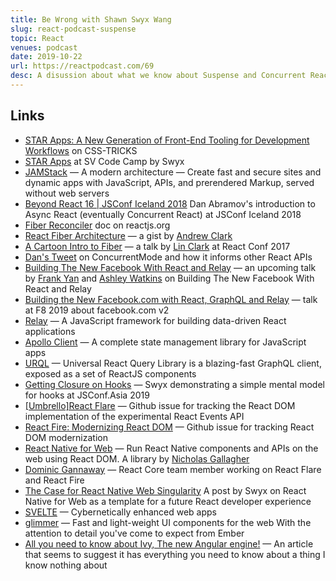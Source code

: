 ```yaml
---
title: Be Wrong with Shawn Swyx Wang
slug: react-podcast-suspense
topic: React
venues: podcast
date: 2019-10-22
url: https://reactpodcast.com/69
desc: A disussion about what we know about Suspense and Concurrent React, before it is released
---
```



## Links

*   [STAR Apps: A New Generation of Front-End Tooling for Development Workflows](https://css-tricks.com/star-apps-a-new-generation-of-front-end-tooling-for-development-workflows/) on CSS-TRICKS
*   [STAR Apps](https://www.swyx.io/speaking/star-apps-svcodecamp/) at SV Code Camp by Swyx
*   [JAMStack](https://jamstack.org) — A modern architecture — Create fast and secure sites and dynamic apps with JavaScript, APIs, and prerendered Markup, served without web servers
*   [Beyond React 16 | JSConf Iceland 2018](https://www.youtube.com/watch?v=nLF0n9SACd4) Dan Abramov's introduction to Async React (eventually Concurrent React) at JSConf Iceland 2018
*   [Fiber Reconciler](https://reactjs.org/docs/codebase-overview.html#fiber-reconciler) doc on reactjs.org
*   [React Fiber Architecture](https://github.com/acdlite/react-fiber-architecture) — a gist by [Andrew Clark](https://twitter.com/dan_abramov)
*   [A Cartoon Intro to Fiber](https://www.youtube.com/watch?time_continue=3&v=ZCuYPiUIONs) — a talk by [Lin Clark](https://twitter.com/linclark?lang=en) at React Conf 2017
*   [Dan's Tweet](https://twitter.com/dan_abramov/status/1184987041676845056) on ConcurrentMode and how it informs other React APIs
*   [Building The New Facebook With React and Relay](https://conf.reactjs.org/event.html?frank) — an upcoming talk by [Frank Yan](https://twitter.com/frankyan) and [Ashley Watkins](https://twitter.com/catchingash) on Building The New Facebook With React and Relay
*   [Building the New Facebook.com with React, GraphQL and Relay](https://www.youtube.com/watch?v=WxPtYJRjLL0) — talk at F8 2019 about facebook.com v2
*   [Relay](https://relay.dev) — A JavaScript framework for building data-driven React applications
*   [Apollo Client](https://www.apollographql.com/docs/react/) — A complete state management library for JavaScript apps
*   [URQL](https://formidable.com/open-source/urql/) — Universal React Query Library is a blazing-fast GraphQL client, exposed as a set of ReactJS components
*   [Getting Closure on Hooks](https://www.swyx.io/speaking/react-hooks/) — Swyx demonstrating a simple mental model for hooks at JSConf.Asia 2019
*   [[Umbrello]React Flare](https://github.com/facebook/react/issues/15257) — Github issue for tracking the React DOM implementation of the experimental React Events API
*   [React Fire: Modernizing React DOM](https://github.com/facebook/react/issues/13525) — Github issue for tracking React DOM modernization
*   [React Native for Web](https://github.com/necolas/react-native-web) — Run React Native components and APIs on the web using React DOM. A library by [Nicholas Gallagher](https://twitter.com/necolas)
*   [Dominic Gannaway](https://twitter.com/trueadm) — React Core team member working on React Flare and React Fire
*   [The Case for React Native Web Singularity](https://www.swyx.io/writing/react-native-web-singularity/) A post by Swyx on React Native for Web as a template for a future React developer experience
*   [SVELTE](https://svelte.dev) — Cybernetically enhanced web apps
*   [glimmer](https://glimmerjs.com) — Fast and light-weight UI components for the web With the attention to detail you've come to expect from Ember
*   [All you need to know about Ivy, The new Angular engine!](https://blog.angularindepth.com/all-you-need-to-know-about-ivy-the-new-angular-engine-9cde471f42cf) — An article that seems to suggest it has everything you need to know about a thing I know nothing about
